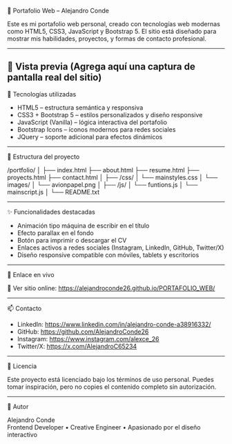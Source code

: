 💼 Portafolio Web – Alejandro Conde

Este es mi portafolio web personal, creado con tecnologías web modernas como HTML5, CSS3, JavaScript y Bootstrap 5. El sitio está diseñado para mostrar mis habilidades, proyectos, y formas de contacto profesional.

------------------------------------------------------------
🌟 Vista previa
(Agrega aquí una captura de pantalla real del sitio)
------------------------------------------------------------

🚀 Tecnologías utilizadas

- HTML5 – estructura semántica y responsiva
- CSS3 + Bootstrap 5 – estilos personalizados y diseño responsive
- JavaScript (Vanilla) – lógica interactiva del portafolio
- Bootstrap Icons – íconos modernos para redes sociales
- JQuery – soporte adicional para efectos dinámicos

------------------------------------------------------------
🧩 Estructura del proyecto

/portfolio/
│
├── index.html
├── about.html
├── resume.html
├── proyects.html
├── contact.html
│
├── /css/
│   └── mainstyles.css
│   └── images/
│       └── avionpapel.png
│
├── /js/
│   └── funtions.js
│   └── mainscript.js
│
└── README.txt

------------------------------------------------------------
✨ Funcionalidades destacadas

- Animación tipo máquina de escribir en el título
- Efecto parallax en el fondo
- Botón para imprimir o descargar el CV
- Enlaces activos a redes sociales (Instagram, LinkedIn, GitHub, Twitter/X)
- Diseño responsive compatible con móviles, tablets y escritorios

------------------------------------------------------------
📍 Enlace en vivo

🔗 Ver sitio online: https://alejandroconde26.github.io/PORTAFOLIO_WEB/

------------------------------------------------------------
📫 Contacto

- LinkedIn: https://www.linkedin.com/in/alejandro-conde-a38916332/
- GitHub: https://github.com/AlejandroConde26
- Instagram: https://www.instagram.com/alexce_26
- Twitter/X: https://x.com/AlejandroC65234

------------------------------------------------------------
📄 Licencia

Este proyecto está licenciado bajo los términos de uso personal. Puedes tomar inspiración, pero no copies el contenido completo sin autorización.

------------------------------------------------------------
🧠 Autor

Alejandro Conde  
Frontend Developer • Creative Engineer • Apasionado por el diseño interactivo
